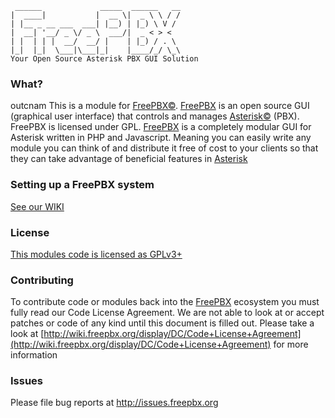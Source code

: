 ```
 ______             _____  ______   __
|  ____|           |  __ \|  _ \ \ / /
| |__ _ __ ___  ___| |__) | |_) \ V /
|  __| '__/ _ \/ _ \  ___/|  _ < > <
| |  | | |  __/  __/ |    | |_) / . \
|_|  |_|  \___|\___|_|    |____/_/ \_\
Your Open Source Asterisk PBX GUI Solution
```
### What?
outcnam
This is a module for [FreePBX©](http://www.freepbx.org/ "FreePBX Home Page"). [FreePBX](http://www.freepbx.org/ "FreePBX Home Page") is an open source GUI (graphical user interface) that controls and manages [Asterisk©](http://www.asterisk.org/ "Asterisk Home Page") (PBX). FreePBX is licensed under GPL.
[FreePBX](http://www.freepbx.org/ "FreePBX Home Page") is a completely modular GUI for Asterisk written in PHP and Javascript. Meaning you can easily write any module you can think of and distribute it free of cost to your clients so that they can take advantage of beneficial features in [Asterisk](http://www.asterisk.org/ "Asterisk Home Page")

### Setting up a FreePBX system
[See our WIKI](http://wiki.freepbx.org/display/FOP/Install+FreePBX)
### License
[This modules code is licensed as GPLv3+](http://www.gnu.org/licenses/gpl-3.0.txt)
### Contributing
To contribute code or modules back into the [FreePBX](http://www.freepbx.org/ "FreePBX Home Page") ecosystem you must fully read our Code License Agreement. We are not able to look at or accept patches or code of any kind until this document is filled out. Please take a look at [http://wiki.freepbx.org/display/DC/Code+License+Agreement](http://wiki.freepbx.org/display/DC/Code+License+Agreement) for more information
### Issues
Please file bug reports at http://issues.freepbx.org